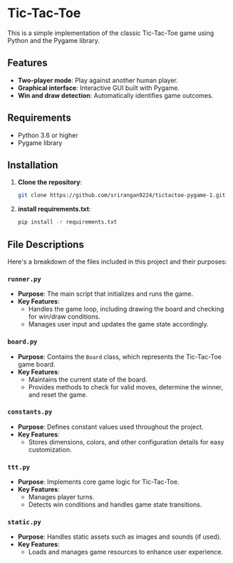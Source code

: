 # Tic-Tac-Toe

This is a simple implementation of the classic Tic-Tac-Toe game using Python and the Pygame library.

## Features

- **Two-player mode**: Play against another human player.
- **Graphical interface**: Interactive GUI built with Pygame.
- **Win and draw detection**: Automatically identifies game outcomes.

## Requirements

- Python 3.6 or higher
- Pygame library

## Installation

1. **Clone the repository**:

   ```bash
   git clone https://github.com/srirangan9224/tictactoe-pygame-1.git

2. **install requirements.txt**:

    ```bash
    pip install -r requirements.txt

## File Descriptions

Here's a breakdown of the files included in this project and their purposes:

### `runner.py`
- **Purpose**: The main script that initializes and runs the game.
- **Key Features**:
  - Handles the game loop, including drawing the board and checking for win/draw conditions.
  - Manages user input and updates the game state accordingly.

### `board.py`
- **Purpose**: Contains the `Board` class, which represents the Tic-Tac-Toe game board.
- **Key Features**:
  - Maintains the current state of the board.
  - Provides methods to check for valid moves, determine the winner, and reset the game.

### `constants.py`
- **Purpose**: Defines constant values used throughout the project.
- **Key Features**:
  - Stores dimensions, colors, and other configuration details for easy customization.

### `ttt.py`
- **Purpose**: Implements core game logic for Tic-Tac-Toe.
- **Key Features**:
  - Manages player turns.
  - Detects win conditions and handles game state transitions.

### `static.py`
- **Purpose**: Handles static assets such as images and sounds (if used).
- **Key Features**:
  - Loads and manages game resources to enhance user experience.